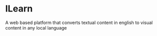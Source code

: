# ILearn
A web based platform that converts textual content in english to visual content in any local language 
